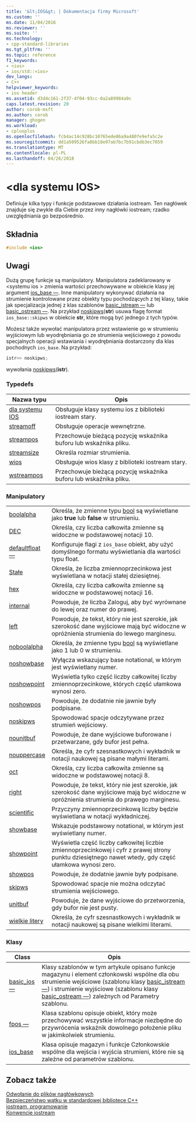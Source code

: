 ```yaml
---
title: '&lt;IOS&gt; | Dokumentacja firmy Microsoft'
ms.custom: ''
ms.date: 11/04/2016
ms.reviewer: ''
ms.suite: ''
ms.technology:
- cpp-standard-libraries
ms.tgt_pltfrm: ''
ms.topic: reference
f1_keywords:
- <ios>
- ios/std::<ios>
dev_langs:
- C++
helpviewer_keywords:
- ios header
ms.assetid: d3d4c161-2f37-4f04-93cc-0a2a89984a9c
caps.latest.revision: 20
author: corob-msft
ms.author: corob
manager: ghogen
ms.workload:
- cplusplus
ms.openlocfilehash: fcb4ac14c928bc10765ede86a9a480fe9efa5c2e
ms.sourcegitcommit: dd1a509526fa8bb18e97ab7bc7b91cbdb3ec7059
ms.translationtype: MT
ms.contentlocale: pl-PL
ms.lasthandoff: 04/26/2018
---
```

# <a name="ltiosgt"></a>&lt;dla systemu IOS&gt;

Definiuje kilka typy i funkcje podstawowe działania iostream. Ten nagłówek znajduje się zwykle dla Ciebie przez inny nagłówki iostream; rzadko uwzględniania go bezpośrednio.

## <a name="syntax"></a>Składnia

```cpp
#include <ios>

```

## <a name="remarks"></a>Uwagi

Dużą grupę funkcje są manipulatory. Manipulatora zadeklarowany w \<systemu ios > zmienia wartości przechowywane w obiekcie klasy jej argument [ios_base —](../standard-library/ios-base-class.md). Inne manipulatory wykonywać działania na strumienie kontrolowane przez obiekty typu pochodzących z tej klasy, takie jak specjalizacja jednej z klas szablonów [basic_istream —](../standard-library/basic-istream-class.md) lub [basic_ostream —](../standard-library/basic-ostream-class.md). Na przykład [noskipws](../standard-library/ios-functions.md#noskipws)(**str**) usuwa flagę format `ios_base::skipws` w obiekcie **str**, które mogą być jednego z tych typów.

Możesz także wywołać manipulatora przez wstawienie go w strumieniu wyjściowym lub wyodrębniania go ze strumienia wejściowego z powodu specjalnych operacji wstawiania i wyodrębniania dostarczony dla klas pochodnych `ios_base`. Na przykład:

```cpp
istr>> noskipws;
```

wywołania [noskipws](../standard-library/ios-functions.md#noskipws)(**istr**).

### <a name="typedefs"></a>Typedefs

|Nazwa typu|Opis|
|-|-|
|[dla systemu IOS](../standard-library/ios-typedefs.md#ios)|Obsługuje klasy systemu ios z biblioteki iostream stary.|
|[streamoff](../standard-library/ios-typedefs.md#streamoff)|Obsługuje operacje wewnętrzne.|
|[streampos](../standard-library/ios-typedefs.md#streampos)|Przechowuje bieżącą pozycję wskaźnika buforu lub wskaźnika pliku.|
|[streamsize](../standard-library/ios-typedefs.md#streamsize)|Określa rozmiar strumienia.|
|[wios](../standard-library/ios-typedefs.md#wios)|Obsługuje wios klasy z biblioteki iostream stary.|
|[wstreampos](../standard-library/ios-typedefs.md#wstreampos)|Przechowuje bieżącą pozycję wskaźnika buforu lub wskaźnika pliku.|

### <a name="manipulators"></a>Manipulatory

|||
|-|-|
|[boolalpha](../standard-library/ios-functions.md#boolalpha)|Określa, że zmienne typu [bool](../cpp/bool-cpp.md) są wyświetlane jako **true** lub **false** w strumieniu.|
|[DEC](../standard-library/ios-functions.md#dec)|Określa, czy liczba całkowita zmienne są widoczne w podstawowej notacji 10.|
|[defaultfloat —](../standard-library/ios-functions.md#ios_defaultfloat)|Konfiguruje flagi z `ios_base` obiekt, aby użyć domyślnego formatu wyświetlania dla wartości typu float.|
|[Stałe](../standard-library/ios-functions.md#fixed)|Określa, że liczba zmiennoprzecinkowa jest wyświetlana w notacji stałej dziesiętnej.|
|[hex](../standard-library/ios-functions.md#hex)|Określa, czy liczba całkowita zmienne są widoczne w podstawowej notacji 16.|
|[internal](../standard-library/ios-functions.md#internal)|Powoduje, że liczba Zaloguj, aby być wyrównane do lewej oraz numer do prawej.|
|[left](../standard-library/ios-functions.md#left)|Powoduje, że tekst, który nie jest szerokie, jak szerokość dane wyjściowe mają być widoczne w opróżnienia strumienia do lewego marginesu.|
|[noboolalpha](../standard-library/ios-functions.md#noboolalpha)|Określa, że zmienne typu [bool](../cpp/bool-cpp.md) są wyświetlane jako 1 lub 0 w strumieniu.|
|[noshowbase](../standard-library/ios-functions.md#noshowbase)|Wyłącza wskazujący base notational, w którym jest wyświetlany numer.|
|[noshowpoint](../standard-library/ios-functions.md#noshowpoint)|Wyświetla tylko część liczby całkowitej liczby zmiennoprzecinkowe, których część ułamkowa wynosi zero.|
|[noshowpos](../standard-library/ios-functions.md#noshowpos)|Powoduje, że dodatnie nie jawnie były podpisane.|
|[noskipws](../standard-library/ios-functions.md#noskipws)|Spowodować spacje odczytywane przez strumień wejściowy.|
|[nounitbuf](../standard-library/ios-functions.md#nounitbuf)|Powoduje, że dane wyjściowe buforowane i przetwarzane, gdy bufor jest pełna.|
|[nouppercase](../standard-library/ios-functions.md#nouppercase)|Określa, że cyfr szesnastkowych i wykładnik w notacji naukowej są pisane małymi literami.|
|[oct](../standard-library/ios-functions.md#oct)|Określa, czy liczba całkowita zmienne są widoczne w podstawowej notacji 8.|
|[right](../standard-library/ios-functions.md#right)|Powoduje, że tekst, który nie jest szerokie, jak szerokość dane wyjściowe mają być widoczne w opróżnienia strumienia do prawego marginesu.|
|[scientific](../standard-library/ios-functions.md#scientific)|Przyczyny zmiennoprzecinkową liczby będzie wyświetlana w notacji wykładniczej.|
|[showbase](../standard-library/ios-functions.md#showbase)|Wskazuje podstawowy notational, w którym jest wyświetlany numer.|
|[showpoint](../standard-library/ios-functions.md#showpoint)|Wyświetla część liczby całkowitej liczbie zmiennoprzecinkowej i cyfr z prawej strony punktu dziesiętnego nawet wtedy, gdy część ułamkowa wynosi zero.|
|[showpos](../standard-library/ios-functions.md#showpos)|Powoduje, że dodatnie jawnie były podpisane.|
|[skipws](../standard-library/ios-functions.md#skipws)|Spowodować spacje nie można odczytać strumienia wejściowego.|
|[unitbuf](../standard-library/ios-functions.md#unitbuf)|Powoduje, że dane wyjściowe do przetworzenia, gdy bufor nie jest pusty.|
|[wielkie litery](../standard-library/ios-functions.md#uppercase)|Określa, że cyfr szesnastkowych i wykładnik w notacji naukowej są pisane wielkimi literami.|

### <a name="classes"></a>Klasy

|Class|Opis|
|-|-|
|[basic_ios —](../standard-library/basic-ios-class.md)|Klasy szablonów w tym artykule opisano funkcje magazynu i element członkowski wspólne dla obu strumienie wejściowe (szablonu klasy [basic_istream —](../standard-library/basic-istream-class.md)) i strumienie wyjściowe (szablonu klasy [basic_ostream —](../standard-library/basic-ostream-class.md)) zależnych od Parametry szablonu.|
|[fpos —](../standard-library/fpos-class.md)|Klasa szablonu opisuje obiekt, który może przechowywać wszystkie informacje niezbędne do przywrócenia wskaźnik dowolnego położenie pliku w jakimkolwiek strumieniu.|
|[ios_base](../standard-library/ios-base-class.md)|Klasa opisuje magazyn i funkcje Członkowskie wspólne dla wejścia i wyjścia strumieni, które nie są zależne od parametrów szablonu.|

## <a name="see-also"></a>Zobacz także

[Odwołanie do plików nagłówkowych](../standard-library/cpp-standard-library-header-files.md)<br/>
[Bezpieczeństwo wątku w standardowej bibliotece C++](../standard-library/thread-safety-in-the-cpp-standard-library.md)<br/>
[iostream, programowanie](../standard-library/iostream-programming.md)<br/>
[Konwencje iostream](../standard-library/iostreams-conventions.md)<br/>
